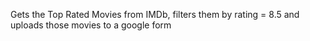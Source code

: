 Gets the Top Rated Movies from IMDb, filters them by rating = 8.5 and uploads those movies to a google form